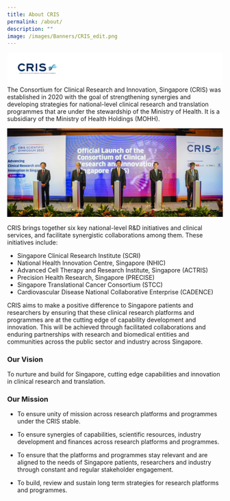```yaml
---
title: About CRIS
permalink: /about/
description: ""
image: /images/Banners/CRIS_edit.png
---
```

![](/images/Logos/BU%20Banners_CRIS.png)
The Consortium for Clinical Research and Innovation, Singapore (CRIS) was established in 2020 with the goal of strengthening synergies and developing strategies for national-level clinical research and translation programmes that are under the stewardship of the Ministry of Health. It is a subsidiary of the Ministry of Health Holdings (MOHH).

![](/images/Resources_Media/2022/220406_CRIS%20symposium/CRIS01.jpg)

CRIS brings together six key national-level R&D initiatives and clinical services, and facilitate synergistic collaborations among them. These initiatives include:

*   Singapore Clinical Research Institute (SCRI)
*   National Health Innovation Centre, Singapore (NHIC)
*   Advanced Cell Therapy and Research Institute, Singapore (ACTRIS)
*   Precision Health Research, Singapore (PRECISE)
*   Singapore Translational Cancer Consortium (STCC)
*  Cardiovascular Disease National Collaborative Enterprise (CADENCE)
    
CRIS aims to make a positive difference to Singapore patients and researchers by ensuring that these clinical research platforms and programmes are at the cutting edge of capability development and innovation. This will be achieved through facilitated collaborations and enduring partnerships with research and biomedical entities and communities across the public sector and industry across Singapore.

### **Our Vision**
To nurture and build for Singapore, cutting edge capabilities  and innovation in clinical research and translation.

### **Our Mission**
* To ensure unity of mission across research platforms and programmes under the CRIS stable.
 
* To ensure synergies of capabilities, scientific resources, industry development and finances across research platforms and programmes.

* To ensure that the platforms and programmes stay relevant and are aligned to the needs of Singapore patients, researchers and industry through constant and regular stakeholder engagement.

* To build, review and sustain long term strategies for research platforms and programmes.
